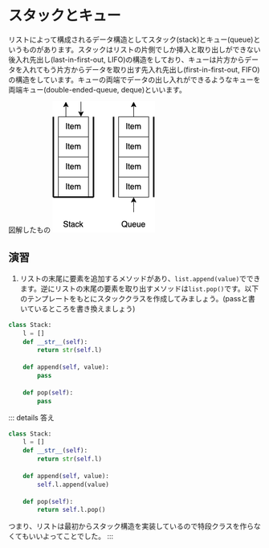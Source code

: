 # スタックとキュー

リストによって構成されるデータ構造としてスタック(stack)とキュー(queue)というものがあります。スタックはリストの片側でしか挿入と取り出しができない後入れ先出し(last-in-first-out, LIFO)の構造をしており、キューは片方からデータを入れてもう片方からデータを取り出す先入れ先出し(first-in-first-out, FIFO)の構造をしています。キューの両端でデータの出し入れができるようなキューを両端キュー(double-ended-queue, deque)といいます。

図解したもの
![スタックとキュー](../../assets/sq.png)

## 演習
1. リストの末尾に要素を追加するメソッドがあり、`list.append(value)`でできます。逆にリストの末尾の要素を取り出すメソッドは`list.pop()`です。以下のテンプレートをもとにスタッククラスを作成してみましょう。(passと書いているところを書き換えましょう)

```python
class Stack:
    l = []
    def __str__(self):
        return str(self.l)

    def append(self, value):
        pass
    
    def pop(self):
        pass
```
::: details 答え

```python
class Stack:
    l = []
    def __str__(self):
        return str(self.l)

    def append(self, value):
        self.l.append(value)

    def pop(self):
        return self.l.pop()
```

つまり、リストは最初からスタック構造を実装しているので特段クラスを作らなくてもいいよってことでした。
:::